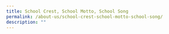 ```yaml
---
title: School Crest, School Motto, School Song
permalink: /about-us/school-crest-school-motto-school-song/
description: ""
---
```

